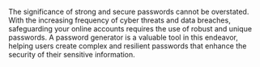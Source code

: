 The significance of strong and secure passwords cannot be overstated. With the increasing frequency of cyber threats and data breaches, safeguarding your online accounts requires the use of robust and unique passwords. A password generator is a valuable tool in this endeavor, helping users create complex and resilient passwords that enhance the security of their sensitive information.
